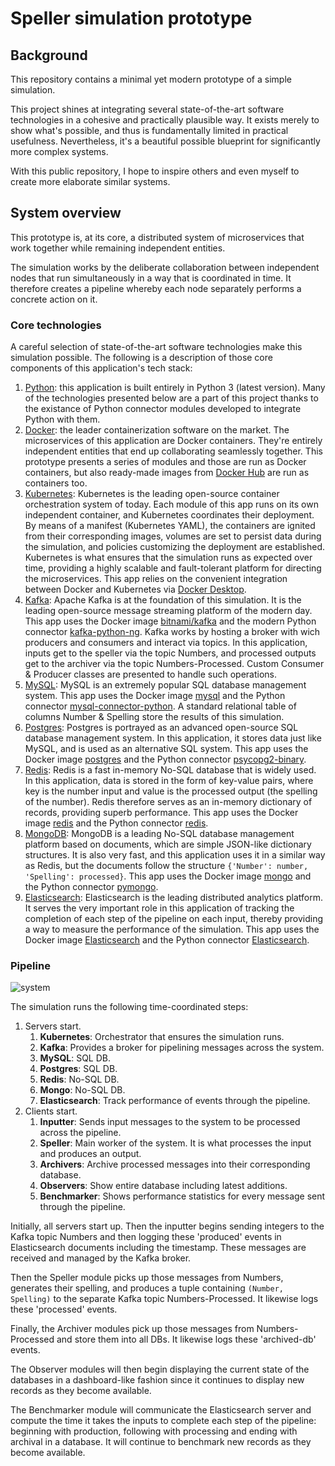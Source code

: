 # Speller simulation prototype

## Background

This repository contains a minimal yet modern prototype of a simple simulation.

This project shines at integrating several state-of-the-art software technologies in a cohesive and practically plausible way. It exists merely to show what's possible, and thus is fundamentally limited in practical usefulness. Nevertheless, it's a beautiful possible blueprint for significantly more complex systems.

With this public repository, I hope to inspire others and even myself to create more elaborate similar systems.

## System overview

This prototype is, at its core, a distributed system of microservices that work together while remaining independent entities.

The simulation works by the deliberate collaboration between independent nodes that run simultaneously in a way that is coordinated in time. It therefore creates a pipeline whereby each node separately performs a concrete action on it.

### Core technologies

A careful selection of state-of-the-art software technologies make this simulation possible. The following is a description of those core components of this application's tech stack:

1. [Python](https://www.python.org/): this application is built entirely in Python 3 (latest version). Many of the technologies presented below are a part of this project thanks to the existance of Python connector modules developed to integrate Python with them.
2. [Docker](https://www.docker.com/): the leader containerization software on the market. The microservices of this application are Docker containers. They're entirely independent entities that end up collaborating seamlessly together. This prototype presents a series of modules and those are run as Docker containers, but also ready-made images from [Docker Hub](https://hub.docker.com/) are run as containers too.
3. [Kubernetes](https://kubernetes.io/): Kubernetes is the leading open-source container orchestration system of today. Each module of this app runs on its own independent container, and Kubernetes coordinates their deployment. By means of a manifest (Kubernetes YAML), the containers are ignited from their corresponding images, volumes are set to persist data during the simulation, and policies customizing the deployment are established. Kubernetes is what ensures that the simulation runs as expected over time, providing a highly scalable and fault-tolerant platform for directing the microservices. This app relies on the convenient integration between Docker and Kubernetes via [Docker Desktop](https://www.docker.com/products/docker-desktop/).
4. [Kafka](https://kafka.apache.org/): Apache Kafka is at the foundation of this simulation. It is the leading open-source message streaming platform of the modern day. This app uses the Docker image [bitnami/kafka](https://hub.docker.com/r/bitnami/kafka) and the modern Python connector [kafka-python-ng](https://pypi.org/project/kafka-python-ng/). Kafka works by hosting a broker with wich producers and consumers and interact via topics. In this application, inputs get to the speller via the topic Numbers, and processed outputs get to the archiver via the topic Numbers-Processed. Custom Consumer & Producer classes are presented to handle such operations.
4. [MySQL](https://www.mysql.com/): MySQL is an extremely popular SQL database management system. This app uses the Docker image [mysql](https://hub.docker.com/_/mysql) and the Python connector [mysql-connector-python](https://pypi.org/project/mysql-connector-python/). A standard relational table of columns Number & Spelling store the results of this simulation.
5. [Postgres](https://www.postgresql.org/): Postgres is portrayed as an advanced open-source SQL database management system. In this application, it stores data just like MySQL, and is used as an alternative SQL system.  This app uses the Docker image [postgres](https://hub.docker.com/_/postgres) and the Python connector [psycopg2-binary](https://pypi.org/project/psycopg2-binary/).
6. [Redis](https://redis.io/): Redis is a fast in-memory No-SQL database that is widely used. In this application, data is stored in the form of key-value pairs, where key is the number input and value is the processed output (the spelling of the number). Redis therefore serves as an in-memory dictionary of records, providing superb performance. This app uses the Docker image [redis](https://hub.docker.com/_/redis) and the Python connector [redis](https://pypi.org/project/redis/).
7. [MongoDB](https://www.mongodb.com/): MongoDB is a leading No-SQL database management platform based on documents, which are simple JSON-like dictionary structures. It is also very fast, and this application uses it in a similar way as Redis, but the documents follow the structure `{'Number': number, 'Spelling': processed}`. This app uses the Docker image [mongo](https://hub.docker.com/_/mongo) and the Python connector [pymongo](https://pypi.org/project/pymongo/).
8. [Elasticsearch](https://www.elastic.co/Elasticsearch): Elasticsearch is the leading distributed analytics platform. It serves the very important role in this application of tracking the completion of each step of the pipeline on each input, thereby providing a way to measure the performance of the simulation. This app uses the Docker image [Elasticsearch](https://hub.docker.com/_/Elasticsearch) and the Python connector [Elasticsearch](https://pypi.org/project/Elasticsearch/).

### Pipeline

![system](app/app.jpg?raw=true "System Overview")

The simulation runs the following time-coordinated steps:

1. Servers start.
   1. **Kubernetes**: Orchestrator that ensures the simulation runs.
   2. **Kafka**: Provides a broker for pipelining messages across the system.
   2. **MySQL**: SQL DB.
   3. **Postgres**: SQL DB.
   4. **Redis**: No-SQL DB.
   5. **Mongo**: No-SQL DB.
   6. **Elasticsearch**: Track performance of events through the pipeline.
2. Clients start.
   1. **Inputter**: Sends input messages to the system to be processed across the pipeline.
   2. **Speller**: Main worker of the system. It is what processes the input and produces an output.
   3. **Archivers**: Archive processed messages into their corresponding database.
   4. **Observers**: Show entire database including latest additions.
   5. **Benchmarker**: Shows performance statistics for every message sent through the pipeline.

Initially, all servers start up. Then the inputter begins sending integers to the Kafka topic Numbers and then logging these 'produced' events in Elasticsearch documents including the timestamp. These messages are received and managed by the Kafka broker.

Then the Speller module picks up those messages from Numbers, generates their spelling, and produces a tuple containing `(Number, Spelling)` to the separate Kafka topic Numbers-Processed. It likewise logs these 'processed' events.

Finally, the Archiver modules pick up those messages from Numbers-Processed and store them into all DBs. It likewise logs these 'archived-db' events.

The Observer modules will then begin displaying the current state of the databases in a dashboard-like fashion since it continues to display new records as they become available.

The Benchmarker module will communicate the Elasticsearch server and compute the time it takes the inputs to complete each step of the pipeline: beginning with production, following with processing and ending with archival in a database. It will continue to benchmark new records as they become available.
